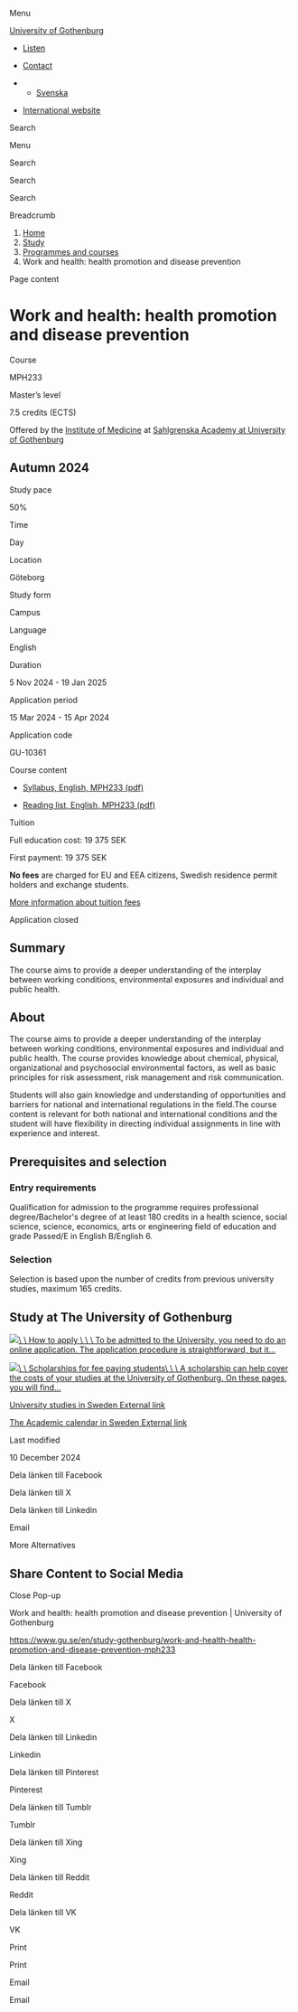 Menu

[University of Gothenburg](/en)

- [Listen](//app-eu.readspeaker.com/cgi-bin/rsent?customerid=9467&lang=en_uk&readclass=region--content&url=https%3A%2F%2Fwww.gu.se%2Fen%2Fstudy-gothenburg%2Fwork-and-health-health-promotion-and-disease-prevention-mph233 "Listen with ReadSpeaker")

- [Contact](/en/contact)

- - [Svenska](/studera/hitta-utbildning/arbete-och-halsa-halsopromotion-och-sjukdomsforebyggande-ansatser-mph233)
- [International website](/en/study-gothenburg/work-and-health-health-promotion-and-disease-prevention-mph233)

Search


Menu


Search


Search

Search

Breadcrumb

1. [Home](/en)
2. [Study](/en/study-in-gothenburg)
3. [Programmes and courses](/en/study-in-gothenburg/study-options)
4. Work and health: health promotion and disease prevention


Page content

# Work and health: health promotion and disease prevention

Course


MPH233


Master’s level



7.5 credits (ECTS)



Offered by the
[Institute of Medicine](https://www.gu.se/en/medicine)
at
[Sahlgrenska Academy at University of Gothenburg](https://www.gu.se/en/sahlgrenska-akademin)

## Autumn 2024

Study pace


50%

Time


Day

Location


Göteborg

Study form


Campus

Language


English

Duration


5 Nov 2024
\- 19 Jan 2025

Application period


15 Mar 2024
\- 15 Apr 2024

Application code


GU-10361

Course content


- [Syllabus, English, MPH233 (pdf)](https://kursplaner.gu.se/pdf/kurs/en/MPH233)


- [Reading list, English, MPH233 (pdf)](https://kursplaner.gu.se/english/MPH233_Litteratur_38172_H24.pdf)


Tuition


Full education cost: 19 375 SEK

First payment: 19 375 SEK

**No fees** are charged for EU and EEA citizens, Swedish residence permit holders and exchange students.

[More information about tuition fees](https://www.gu.se/en/study-in-gothenburg/apply/tuition-fees)

Application closed


## Summary

The course aims to provide a deeper understanding of the interplay between working conditions, environmental exposures and individual and public health.

## About

The course aims to provide a deeper understanding of the interplay between working conditions, environmental exposures and individual and public health. The course provides knowledge about chemical, physical, organizational and psychosocial environmental factors, as well as basic principles for risk assessment, risk management and risk communication.

Students will also gain knowledge and understanding of opportunities and barriers for national and international regulations in the field.The course content is relevant for both national and international conditions and the student will have flexibility in directing individual assignments in line with experience and interest.

## Prerequisites and selection

### Entry requirements

Qualification for admission to the programme requires professional degree/Bachelor's degree of at least 180 credits in a health science, social science, science, economics, arts or engineering field of education and grade Passed/E in English B/English 6.

### Selection

Selection is based upon the number of credits from previous university studies, maximum 165 credits.

## Study at The University of Gothenburg

[![](/sites/default/files/dynamic-image/dynamic_image_2188_218/public/2020-03/cytonn-photography-ZJEKICY5EXY-unsplash.jpg?media_id=2553&width=1904&height=208)\\
\\
How to apply \\
\\
\\
To be admitted to the University, you need to do an online application. The application procedure is straightforward, but it…](/en/study-in-gothenburg/apply)

[![](/sites/default/files/dynamic-image/dynamic_image_2188_218/public/2024-01/GU-7.jpg?media_id=95188&width=1904&height=208)\\
\\
Scholarships for fee paying students\\
\\
\\
A scholarship can help cover the costs of your studies at the University of Gothenburg. On these pages, you will find…](/en/study-in-gothenburg/apply/scholarships-for-fee-paying-students)

[University studies in Sweden External link](https://www.gu.se/en/study-in-gothenburg/before-you-arrive/university-studies-in-sweden "External link")

[The Academic calendar in Sweden External link](https://www.gu.se/en/study-in-gothenburg/when-you-are-here/academic-calendar "External link")

Last modified


10 December 2024

Dela länken till Facebook

Dela länken till X

Dela länken till Linkedin

Email

More Alternatives

## Share Content to Social Media

Close Pop-up

Work and health: health promotion and disease prevention \| University of Gothenburg

https://www.gu.se/en/study-gothenburg/work-and-health-health-promotion-and-disease-prevention-mph233

Dela länken till Facebook

Facebook

Dela länken till X

X

Dela länken till Linkedin

Linkedin

Dela länken till Pinterest

Pinterest

Dela länken till Tumblr

Tumblr

Dela länken till Xing

Xing

Dela länken till Reddit

Reddit

Dela länken till VK

VK

Print

Print

Email

Email